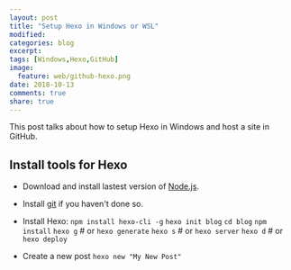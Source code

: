 ```yaml
---
layout: post
title: "Setup Hexo in Windows or WSL"
modified:
categories: blog
excerpt:
tags: [Windows,Hexo,GitHub]
image:
  feature: web/github-hexo.png
date: 2018-10-13
comments: true
share: true
---
```


This post talks about how to setup Hexo in Windows and host a site in GitHub.

<!--more-->

## Install tools for Hexo

* Download and install lastest version of [Node.js](https://nodejs.org/dist/v10.16.0/node-v10.16.0-x64.msi).

* Install [git](https://git-scm.com/download/linux) if you haven't done so.

* Install Hexo:
`npm install hexo-cli -g`
`hexo init blog`
`cd blog`
`npm install`
`hexo g` # or `hexo generate`
`hexo s` # or `hexo server`
`hexo d` # or `hexo deploy`

* Create a new post
`hexo new "My New Post"`

